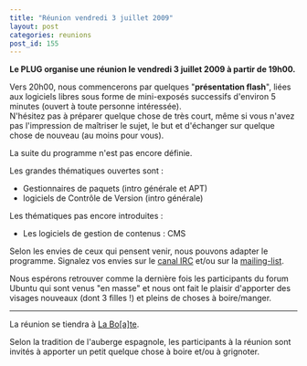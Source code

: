 ```yaml
---
title: "Réunion vendredi 3 juillet 2009"
layout: post
categories: reunions
post_id: 155
---
```

**Le PLUG organise une réunion le vendredi 3 juillet 2009 à partir de 19h00.**

Vers 20h00, nous commencerons par quelques "**présentation flash**", liées aux logiciels libres sous forme de mini-exposés successifs d'environ 5 minutes (ouvert à toute personne intéressée).  
N'hésitez pas à préparer quelque chose de très court, même si vous n'avez pas l'impression de maîtriser le sujet, le but et d'échanger sur quelque chose de nouveau (au moins pour vous).

La suite du programme n'est pas encore définie.

Les grandes thématiques ouvertes sont :

- Gestionnaires de paquets (intro générale et APT)
- logiciels de Contrôle de Version (intro générale)

Les thématiques pas encore introduites :

- Les logiciels de gestion de contenus : CMS

Selon les envies de ceux qui pensent venir, nous pouvons adapter le programme. Signalez vos envies sur le [canal IRC](irc://irc.freenode.net/%23plugfr) et/ou sur la [mailing-list](/association/mailing-lists.html).

Nous espérons retrouver comme la dernière fois les participants du forum Ubuntu qui sont venus "en masse" et nous ont fait le plaisir d'apporter des visages nouveaux (dont 3 filles !) et pleins de choses à boire/manger.

----
La réunion se tiendra à [La Bo\[a\]te](http://laboate.com/).

Selon la tradition de l'auberge espagnole, les participants à la réunion sont invités à apporter un petit quelque chose à boire et/ou à grignoter.